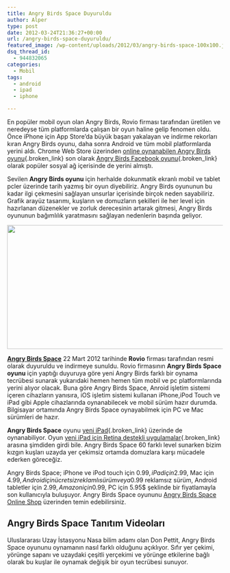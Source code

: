 ```yaml
---
title: Angry Birds Space Duyuruldu
author: Alper
type: post
date: 2012-03-24T21:36:27+00:00
url: /angry-birds-space-duyuruldu/
featured_image: /wp-content/uploads/2012/03/angry-birds-space-100x100.jpg
dsq_thread_id:
  - 944832065
categories:
  - Mobil
tags:
  - android
  - ipad
  - iphone

---
```

En popüler mobil oyun olan Angry Birds, Rovio firması tarafından üretilen ve neredeyse tüm platformlarda çalışan bir oyun haline gelip fenomen oldu. Önce iPhone için App Store&#8217;da büyük başarı yakalayan ve indirme rekorları kıran Angry Birds oyunu, daha sonra Android ve tüm mobil platformlarda yerini aldı. Chrome Web Store üzerinden [online oynanabilen Angry Birds oyunu][1]{.broken_link} son olarak [Angry Birds Facebook oyunu][2]{.broken_link} olarak popüler sosyal ağ içerisinde de yerini almıştı.

Sevilen **Angry Birds oyunu** için herhalde dokunmatik ekranlı mobil ve tablet pcler üzerinde tarih yazmış bir oyun diyebiliriz. Angry Birds oyununun bu kadar ilgi çekmesini sağlayan unsurlar içerisinde birçok neden sayabiliriz. Grafik arayüz tasarımı, kuşların ve domuzların şekilleri ile her level için hazırlanan düzenekler ve zorluk derecesinin artarak gitmesi, Angry Birds oyununun bağımlılık yaratmasını sağlayan nedenlerin başında geliyor.

<img class="aligncenter size-full wp-image-8339" title="angry-birds-space" src="https://www.murekkep.org/wp-content/uploads/2012/03/angry-birds-space.jpg" alt="" width="550" height="289" srcset="https://www.murekkep.org/wp-content/uploads/2012/03/angry-birds-space.jpg 550w, https://www.murekkep.org/wp-content/uploads/2012/03/angry-birds-space-400x210.jpg 400w, https://www.murekkep.org/wp-content/uploads/2012/03/angry-birds-space-50x26.jpg 50w, https://www.murekkep.org/wp-content/uploads/2012/03/angry-birds-space-237x125.jpg 237w" sizes="(max-width: 550px) 100vw, 550px" /> 

<a title="Angry Birds Space" href="http://angrybirds.com/space" target="_blank" class="broken_link"><strong>Angry Birds Space</strong></a> 22 Mart 2012 tarihinde **Rovio** firması tarafından resmi olarak duyuruldu ve indirmeye sunuldu. Rovio firmasının **Angry Birds Space oyunu** için yaptığı duyuruya göre yeni Angry Birds farklı bir oynama tecrübesi sunarak yukarıdaki hemen hemen tüm mobil ve pc platformlarında yerini alıyor olacak. Buna göre Angry Birds Space, Anroid işletim sistemi içeren cihazların yanısıra, iOS işletim sistemi kullanan iPhone,iPod Touch ve iPad gibi Apple cihazlarında oynanabilecek ve mobil sürüm hazır durumda. Bilgisayar ortamında Angry Birds Space oynayabilmek için PC ve Mac sürümleri de hazır.

**Angry Birds Space** oyunu [yeni iPad][3]{.broken_link} üzerinde de oynanabiliyor. Oyun [yeni iPad için Retina destekli uygulamalar][4]{.broken_link} arasına şimdiden girdi bile. Angry Birds Space 60 farklı level sunarken bizim kızgın kuşları uzayda yer çekimsiz ortamda domuzlara karşı mücadele ederken göreceğiz.

Angry Birds Space; iPhone ve iPod touch için 0.99$, iPad için 2.99$, Mac için 4.99$, Android için ücretsiz reklamlı sürüm veya 0.99$ reklamsız sürüm, Android tabletler için 2.99$, Amazon için 0.99$, PC için 5.95$ şeklinde bir fiyatlamayla son kullanıcıyla buluşuyor. Angry Birds Space oyununu <a title="Angry Birds Space Online Shop" href="http://shop.angrybirds.com/us/games/pc-games/angry-birds-space-pc-version.html" target="_blank" class="broken_link">Angry Birds Space Online Shop</a> üzerinden temin edebilirsiniz.

## Angry Birds Space Tanıtım Videoları





Uluslararası Uzay İstasyonu Nasa bilim adamı olan Don Pettit, Angry Birds Space oyununu oynamanın nasıl farklı olduğunu açıklıyor. Sıfır yer çekimi, yörünge sapanı ve uzaydaki çeşitli yerçekimi ve yörünge etkilerine bağlı olarak bu kuşlar ile oynamak değişik bir oyun tecrübesi sunuyor.

 [1]: https://www.murekkep.org/online-angry-birds-oyunu-oynamak-6590 "online angry birds oynamak"
 [2]: https://www.murekkep.org/angry-birds-facebook-oyunu-hazir-7744 "angry birds facebook oyunu"
 [3]: https://www.murekkep.org/yeni-ipad-apple-ipad-3-ozellikleri-ve-fiyati-8093 "Apple Yeni iPad"
 [4]: https://www.murekkep.org/yeni-ipad-icin-retina-ekran-destekli-uygulamalar-8317 "Yeni iPad için Retina Ekran Destekli Uygulamalar"